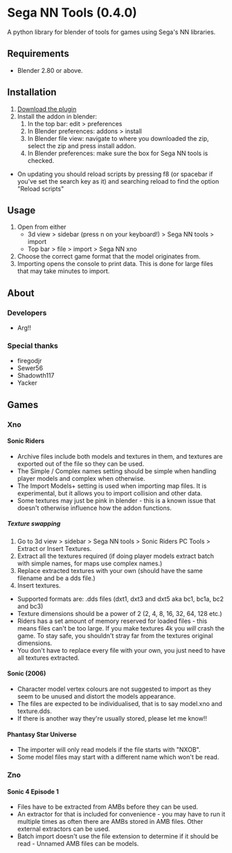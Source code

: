 # Sega NN Tools (0.4.0)

A python library for blender of tools for games using Sega's NN libraries.

## Requirements
 - Blender 2.80 or above.

## Installation
 1. [Download the plugin](https://github.com/Argx2121/Sega_NN_tools/releases)
 2. Install the addon in blender:
    1. In the top bar: edit > preferences
    2. In Blender preferences: addons > install
    3. In Blender file view: navigate to where you downloaded the zip, select the zip and press install addon.
    4. In Blender preferences: make sure the box for Sega NN tools is checked.
- On updating you should reload scripts by pressing f8 (or spacebar if you've set the search key as it) and searching reload to find the option "Reload scripts"

## Usage
1. Open from either
   - 3d view > sidebar (press n on your keyboard!) > Sega NN tools > import
   - Top bar > file > import > Sega NN xno 
2. Choose the correct game format that the model originates from.
3. Importing opens the console to print data. This is done for large files that may take minutes to import.
  
## About

### Developers
 - Arg!!
 
### Special thanks
 - firegodjr
 - Sewer56
 - Shadowth117
 - Yacker

## Games

### Xno

#### Sonic Riders
- Archive files include both models and textures in them, and textures are exported out of the file so they can be used.
- The Simple / Complex names setting should be simple when handling player models and complex when otherwise.
- The Import Models+ setting is used when importing map files. It is experimental, but it allows you to import collision and other data.
- Some textures may just be pink in blender - this is a known issue that doesn't otherwise influence how the addon functions.

##### Texture swapping
1. Go to 3d view > sidebar > Sega NN tools > Sonic Riders PC Tools > Extract or Insert Textures.
2. Extract all the textures required (if doing player models extract batch with simple names, for maps use complex names.)
3. Replace extracted textures with your own (should have the same filename and be a dds file.)
4. Insert textures.

- Supported formats are: .dds files (dxt1, dxt3 and dxt5 aka bc1, bc1a, bc2 and bc3)
- Texture dimensions should be a power of 2 (2, 4, 8, 16, 32, 64, 128 etc.)
- Riders has a set amount of memory reserved for loaded files - this means files can't be too large. If you make textures 4k you *will* crash the game. To stay safe, you shouldn't stray far from the textures original dimensions. 
- You don't have to replace every file with your own, you just need to have all textures extracted.

#### Sonic (2006)
- Character model vertex colours are not suggested to import as they seem to be unused and distort the models appearance.
- The files are expected to be individualised, that is to say model.xno and texture.dds.
- If there is another way they're usually stored, please let me know!!

#### Phantasy Star Universe
- The importer will only read models if the file starts with "NXOB".
- Some model files may start with a different name which won't be read.

### Zno

#### Sonic 4 Episode 1
- Files have to be extracted from AMBs before they can be used.
- An extractor for that is included for convenience - you may have to run it multiple times as often there are AMBs stored in AMB files. Other external extractors can be used.
- Batch import doesn't use the file extension to determine if it should be read - Unnamed AMB files can be models.